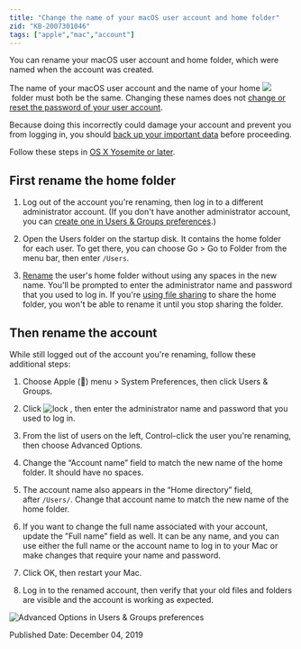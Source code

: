 ```yaml
---
title: "Change the name of your macOS user account and home folder"
zid: "KB-2007301046"
tags: ["apple","mac","account"]
---
```





You can rename your macOS user account and home folder, which were named when the account was created.

The name of your macOS user account and the name of your home ![](https://support.apple.com/library/content/dam/edam/applecare/images/en_US/macos/sierra/macos-sierra-home-icon.png) folder must both be the same. Changing these names does not [change or reset the password of your user account](https://support.apple.com/kb/HT202860).

Because doing this incorrectly could damage your account and prevent you from logging in, you should [back up your important data](https://support.apple.com/kb/HT201250) before proceeding.

Follow these steps in [OS X Yosemite or later](https://support.apple.com/kb/HT201260).

## First rename the home folder

1.  Log out of the account you're renaming, then log in to a different administrator account. (If you don't have another administrator account, you can [create one in Users & Groups preferences](https://support.apple.com/guide/mac-help/set-up-other-users-mtusr001/mac).)  
    
2.  Open the Users folder on the startup disk. It contains the home folder for each user. To get there, you can choose Go > Go to Folder from the menu bar, then enter `/Users`.
3.  [Rename](https://support.apple.com/guide/mac-help/rename-files-folders-and-disks-on-mac-mchlp1144/mac) the user's home folder without using any spaces in the new name. You'll be prompted to enter the administrator name and password that you used to log in. If you're [using file sharing](https://support.apple.com/guide/mac-help/set-up-file-sharing-on-mac-mh17131/mac) to share the home folder, you won't be able to rename it until you stop sharing the folder. 

## Then rename the account

While still logged out of the account you're renaming, follow these additional steps:

1.  Choose Apple () menu > System Preferences, then click Users & Groups.
2.  Click ![lock](https://support.apple.com/library/content/dam/edam/applecare/images/en_US/il/elcapitan-lock-inline.png) , then enter the administrator name and password that you used to log in. 
3.  From the list of users on the left, Control-click the user you're renaming, then choose Advanced Options.
4.  Change the “Account name” field to match the new name of the home folder. It should have no spaces.  
    
5.  The account name also appears in the “Home directory” field, after `/Users/`. Change that account name to match the new name of the home folder.
6.  If you want to change the full name associated with your account, update the ”Full name” field as well. It can be any name, and you can use either the full name or the account name to log in to your Mac or make changes that require your name and password.
7.  Click OK, then restart your Mac.
8.  Log in to the renamed account, then verify that your old files and folders are visible and the account is working as expected.

![Advanced Options in Users & Groups preferences](https://support.apple.com/library/content/dam/edam/applecare/images/en_US/macos/macos-mojave-system-preferences-users-groups-advanced-options.jpg)

Published Date: December 04, 2019